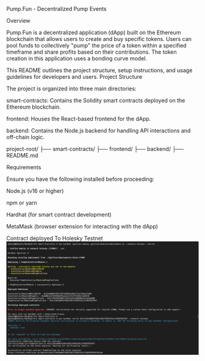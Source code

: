Pump.Fun - Decentralized Pump Events

Overview

Pump.Fun is a decentralized application (dApp) built on the Ethereum blockchain that allows users to create and buy  specific tokens. Users can pool funds to collectively "pump" the price of a token within a specified timeframe and share profits based on their contributions. The token creation in this application uses a bonding curve model.

This README outlines the project structure, setup instructions, and usage guidelines for developers and users.
Project Structure

The project is organized into three main directories:

smart-contracts: Contains the Solidity smart contracts deployed on the Ethereum blockchain.

frontend: Houses the React-based frontend for the dApp.

backend: Contains the Node.js backend for handling API interactions and off-chain logic.

project-root/
├── smart-contracts/
├── frontend/
├── backend/
├── README.md

Requirements

Ensure you have the following installed before proceeding:

Node.js (v16 or higher)

npm or yarn

Hardhat (for smart contract development)

MetaMask (browser extension for interacting with the dApp)


Contract deployed To Holesky Testnet 
![Alt text](Smart-Contracts/Contract_deployment.png)

